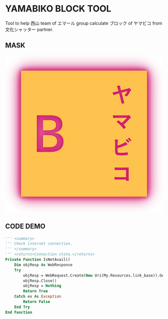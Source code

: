 # YAMABIKO BLOCK TOOL
Tool to help 西山 team of エマール group calculate ブロック of ヤマビコ from 文化シャッター partner.

## MASK
<p align="center">
<img src="https://raw.githubusercontent.com/Tynab/Yamabiko-Block/main/pic/0.png"></img>
</p>

## CODE DEMO
```vb
''' <summary>
''' Check internet connection.
''' </summary>
''' <returns>Connection state.</returns>
Private Function IsNetAvail()
    Dim objResp As WebResponse
    Try
        objResp = WebRequest.Create(New Uri(My.Resources.link_base)).GetResponse
        objResp.Close()
        objResp = Nothing
        Return True
    Catch ex As Exception
        Return False
    End Try
End Function
```